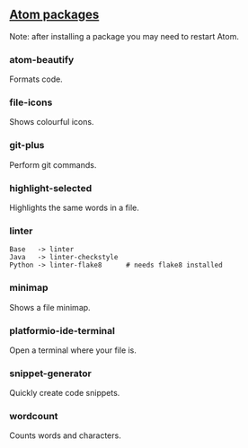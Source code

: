 ## [Atom packages](https://atom.io/packages)

Note: after installing a package you may need to restart Atom.  

### atom-beautify

Formats code.  

### file-icons

Shows colourful icons.  

### git-plus

Perform git commands.  

### highlight-selected

Highlights the same words in a file.  

### linter

```
Base   -> linter
Java   -> linter-checkstyle
Python -> linter-flake8      # needs flake8 installed
```

### minimap

Shows a file minimap.  

### platformio-ide-terminal

Open a terminal where your file is.  

### snippet-generator

Quickly create code snippets.  

### wordcount

Counts words and characters.  
